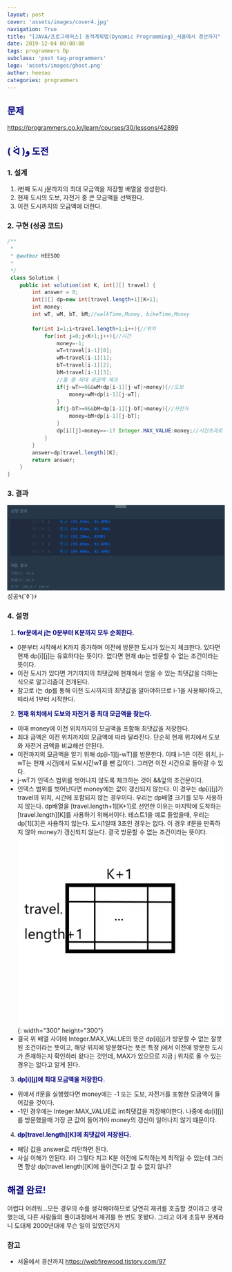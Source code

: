 ```yaml
---
layout: post
cover: 'assets/images/cover4.jpg'
navigation: True
title: "[JAVA/프로그래머스] 동적계획법(Dynamic Programming)_서울에서 경산까지"
date: 2019-12-04 00:00:00
tags: programmers Dp
subclass: 'post tag-programmers'
logo: 'assets/images/ghost.png'
author: heesoo
categories: programmers
---
```

## <span style="color:navy">문제</span>
<https://programmers.co.kr/learn/courses/30/lessons/42899>

## <span style="color:navy">( ᐛ )و 도전</span>

### 1. 설계
1. i번째 도시 j분까지의 최대 모금액을 저장할 배열을 생성한다.
2. 현재 도시의 도보, 자전거 중 큰 모금액을 선택한다.
3. 이전 도시까지의 모금액에 더한다.

### 2. 구현 (성공 코드)
```java
/**
 *
 * @author HEESOO
 *
 */
 class Solution {
    public int solution(int K, int[][] travel) {
        int answer = 0;
        int[][] dp=new int[travel.length+1][K+1];
        int money;
        int wT, wM, bT, bM;//walkTime,Money, bikeTime,Money

        for(int i=1;i<travel.length+1;i++){//위치
            for(int j=0;j<K+1;j++){//시간
                money=-1;
                wT=travel[i-1][0];
                wM=travel[i-1][1];
                bT=travel[i-1][2];
                bM=travel[i-1][3];
                //둘 중 최대 모금액 체크
                if(j-wT>=0&&wM+dp[i-1][j-wT]>money){//도보
                    money=wM+dp[i-1][j-wT];
                }
                if(j-bT>=0&&bM+dp[i-1][j-bT]>money){//자전거
                    money=bM+dp[i-1][j-bT];
                }
                dp[i][j]=money==-1? Integer.MAX_VALUE:money;//시간초과로 방문할수없다면 MAX저장, i번째도시 j분까지의 최대 모금액 저장
            }
        }
        answer=dp[travel.length][K];
        return answer;
    }
}
```

### 3. 결과
![실행결과](./assets/images/191204_2.PNG)
성공٩(˘◊˘)۶

### 4. 설명
1. **<span style="color:navy">for문에서 j는 0분부터 K분까지 모두 순회한다.</span>**
- 0분부터 시작해서 K까지 증가하며 이전에 방문한 도시가 있는지 체크한다. 있다면 현재 dp[i][j]는 유효하다는 뜻이다. 없다면 현재 dp는 방문할 수 없는 조건이라는 뜻이다.
- 이전 도시가 있다면 거기까지의 최댓값에 현재에서 얻을 수 있는 최댓값을 더하는 식으로 알고리즘이 전개된다.
- 참고로 i는 dp를 통해 이전 도시까지의 최댓값을 알아야하므로 i-1을 사용해야하고, 따라서 1부터 시작한다.
2. **<span style="color:navy">현재 위치에서 도보와 자전거 중 최대 모금액을 찾는다.</span>**  
- 이때 money에 이전 위치까지의 모금액을 포함해 최댓값을 저장한다.
- 최대 금액은 이전 위치까지의 모금액에 따라 달라진다. 단순히 현재 위치에서 도보와 자전거 금액을 비교해선 안된다.
- 이전까지의 모금액을 알기 위해 dp[i-1][j-wT]를 방문한다. 이때 i-1은 이전 위치, j-wT는 현재 시간j에서 도보시간wT를 뺀 값이다. 그러면 이전 시간으로 돌아갈 수 있다.
- j-wT가 인덱스 범위를 벗어나지 않도록 체크하는 것이 &&앞의 조건문이다.
- 인덱스 범위를 벗어난다면 money에는 값이 갱신되지 않는다. 이 경우는 dp[i][j]가 travel의 위치, 시간에 포함되지 않는 경우이다. 우리는 dp배열 크기를 모두 사용하지 않는다. dp배열을 [travel.length+1][K+1]로 선언한 이유는 마지막에 도착하는 [travel.length][K]를 사용하기 위해서이다. 테스트1을 예로 들었을때, 우리는 dp[1][3]은 사용하지 않는다. 도시1일때 3초인 경우는 없다. 이 경우 if문을 만족하지 않아 money가 갱신되지 않는다. 결국 방문할 수 없는 조건이라는 뜻이다.
![실행결과](./assets/images/191204_3.png){: width="300" height="300"}
- 결국 위 배열 사이에 Integer.MAX_VALUE의 뜻은 dp[i][j]가 방문할 수 없는 잘못된 조건이라는 뜻이고, 해당 위치에 방문했다는 뜻은 특정 j에서 이전에 방문한 도시가 존재하는지 확인하러 왔다는 것인데, MAX가 있으므로 지금 j 위치로 올 수 있는 경우는 없다고 알게 된다.
3. **<span style="color:navy">dp[i][j]에 최대 모금액을 저장한다.</span>**  
- 위에서 if문을 실행했다면 money에는 -1 또는 도보, 자전거를 포함한 모금액이 들어갔을 것이다.
- -1인 경우에는 Integer.MAX_VALUE로 int최댓값을 저장해야한다. 나중에 dp[i][j]를 방문했을때 가장 큰 값이 들어가야 money의 갱신이 일어나지 않기 떄문이다.
4. **<span style="color:navy">dp[travel.length][K]에 최댓값이 저장된다.</span>**
- 해당 값을 answer로 리턴하면 된다.
- 사실 이해가 안된다. i야 그렇다 치고 K분 이전에 도착하는게 최적일 수 있는데 그러면 항상 dp[travel.length][K]에 들어간다고 할 수 없지 않나?


## <span style="color:navy">해결 완료!</span>
어렵다 어려워...모든 경우의 수를 생각해야하므로 당연히 재귀를 호출할 것이라고 생각했는데, 다른 사람들의 풀이과정에서 재귀를 한 번도 못봤다. 그리고 이게 초등부 문제라니 도대체 2000년대에 무슨 일이 있었던거지

### 참고
- 서울에서 경산까지 <https://webfirewood.tistory.com/97>
